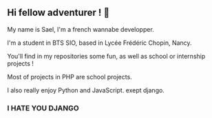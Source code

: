 ## Hi fellow adventurer ! 🤠

My name is Sael, I'm a french wannabe developper.

I'm a student in BTS SIO, based in Lycée Frédéric Chopin, Nancy.

You'll find in my repositories some fun, as well as school or internship projects !

Most of projects in PHP are school projects.

I also really enjoy Python and JavaScript.
exept django.
### I HATE YOU DJANGO
